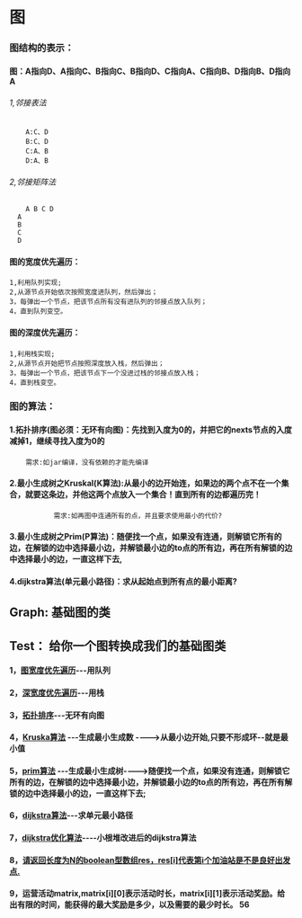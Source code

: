 # 图
### 图结构的表示：
#### 图：A指向D、A指向C、B指向C、B指向D、C指向A、C指向B、D指向B、D指向A
###### 1,邻接表法
		A:C、D
		B:C、D
		C:A、B
		D:A、B
###### 2,邻接矩阵法
	    A B C D
	  A 
	  B
	  C
	  D
	  
#### 图的宽度优先遍历：
	1,利用队列实现;
	2,从源节点开始依次按照宽度进队列，然后弹出；
	3，每弹出一个节点，把该节点所有没有进队列的邻接点放入队列；
	4，直到队列变空。

#### 图的深度优先遍历：
	1,利用栈实现;
	2,从源节点开始把节点按照深度放入栈，然后弹出；
	3，每弹出一个节点，把该节点下一个没进过栈的邻接点放入栈；
	4，直到栈变空。

### 图的算法：
#### 	1.拓扑排序(图必须：无环有向图)：先找到入度为0的，并把它的nexts节点的入度减掉1，继续寻找入度为0的  
		需求:如jar编译，没有依赖的才能先编译
#### 	2.最小生成树之Kruskal(K算法):从最小的边开始连，如果边的两个点不在一个集合，就要这条边，并他这两个点放入一个集合！直到所有的边都遍历完！
	           需求:如再图中连通所有的点，并且要求使用最小的代价?
#### 	3.最小生成树之Prim(P算法)：随便找一个点，如果没有连通，则解锁它所有的边，在解锁的边中选择最小边，并解锁最小边的to点的所有边，再在所有解锁的边中选择最小的边，一直这样下去,
#### 	4.dijkstra算法(单元最小路径)：求从起始点到所有点的最小距离?  
	  
	  
	  
## Graph: 基础图的类
## Test： 给你一个图转换成我们的基础图类
#### 1，[图宽度优先遍历](https://github.com/sihaihou/algorithm/blob/master/src/com/reyco/algorithm/graph/Test1.java)---用队列
#### 2，[深宽度优先遍历](https://github.com/sihaihou/algorithm/blob/master/src/com/reyco/algorithm/graph/Test2.java)---用栈
#### 3，[拓扑排序](https://github.com/sihaihou/algorithm/blob/master/src/com/reyco/algorithm/graph/Test3.java)---无环有向图
#### 4，[Kruska算法](https://github.com/sihaihou/algorithm/blob/master/src/com/reyco/algorithm/graph/Test4.java)  ---生成最小生成数 ---->从最小边开始,只要不形成环--就是最小值
#### 5，[prim算法](https://github.com/sihaihou/algorithm/blob/master/src/com/reyco/algorithm/graph/Test5.java)  ---生成最小生成树---->随便找一个点，如果没有连通，则解锁它所有的边，在解锁的边中选择最小边，并解锁最小边的to点的所有边，再在所有解锁的边中选择最小的边，一直这样下去;
#### 6，[dijkstra算法](https://github.com/sihaihou/algorithm/blob/master/src/com/reyco/algorithm/graph/Test6.java)---求单元最小路径
#### 7，[dijkstra优化算法](https://github.com/sihaihou/algorithm/blob/master/src/com/reyco/algorithm/graph/Test7.java)----小根堆改进后的dijkstra算法
#### 8，[请返回长度为N的boolean型数组res，res[i]代表第i个加油站是不是良好出发点.](https://github.com/sihaihou/algorithm/blob/master/src/com/reyco/algorithm/graph/Test8.java)
#### 9，运营活动matrix,matrix[i][0]表示活动时长，matrix[i][1]表示活动奖励。给出有限的时间，能获得的最大奖励是多少，以及需要的最少时长。  56
